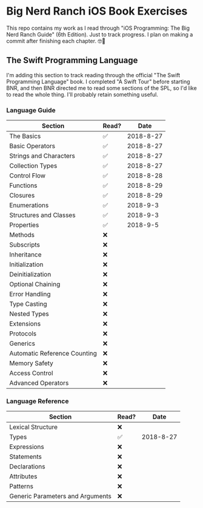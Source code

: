 # Big Nerd Ranch iOS Book Exercises

This repo contains my work as I read through "iOS Programming: The Big Nerd Ranch Guide" (6th Edition). Just to track progress. I plan on making a commit after finishing each chapter. 🤓📖

## The Swift Programming Language
I'm adding this section to track reading through the official "The Swift Programming Language" book. I completed "A Swift Tour" before starting BNR, and then BNR directed me to read some sections of the SPL, so I'd like to read the whole thing. I'll probably retain something useful.

### Language Guide
| Section | Read? | Date |
| ------- | ----- | ---- |
| The Basics | ✅ | 2018-8-27 |
| Basic Operators | ✅ | 2018-8-27 |
| Strings and Characters | ✅ | 2018-8-27 |
| Collection Types | ✅ | 2018-8-27 |
| Control Flow | ✅ | 2018-8-28 |
| Functions | ✅ | 2018-8-29 |
| Closures | ✅ | 2018-8-29 |
| Enumerations | ✅ | 2018-9-3 |
| Structures and Classes | ✅ | 2018-9-3 |
| Properties | ✅ | 2018-9-5 |
| Methods | ❌ | |
| Subscripts | ❌ | |
| Inheritance | ❌ | |
| Initialization | ❌ | |
| Deinitialization | ❌ | |
| Optional Chaining | ❌ | |
| Error Handling | ❌ | |
| Type Casting | ❌ | |
| Nested Types | ❌ | |
| Extensions | ❌ | |
| Protocols | ❌ | |
| Generics | ❌ | |
| Automatic Reference Counting | ❌ | |
| Memory Safety | ❌ | |
| Access Control | ❌ | |
| Advanced Operators | ❌ | |

### Language Reference
| Section | Read? | Date |
| ------- | ----- | ---- |
| Lexical Structure | ❌ | |
| Types | ✅ | 2018-8-27 |
| Expressions | ❌ | |
| Statements | ❌ | |
| Declarations | ❌ | |
| Attributes | ❌ | |
| Patterns | ❌ | |
| Generic Parameters and Arguments | ❌ | |
